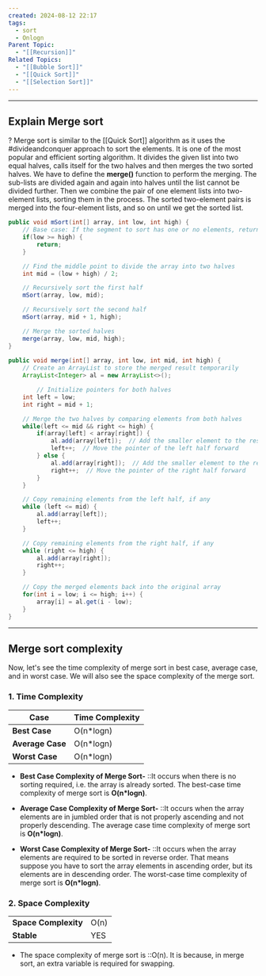 ```yaml
---
created: 2024-08-12 22:17
tags:
  - sort
  - Onlogn
Parent Topic:
  - "[[Recursion]]"
Related Topics:
  - "[[Bubble Sort]]"
  - "[[Quick Sort]]"
  - "[[Selection Sort]]"
---
```

***
## Explain Merge sort
?
Merge sort is similar to the [[Quick Sort]] algorithm as it uses the #divideandconquer  approach to sort the elements. It is one of the most popular and efficient sorting algorithm. It divides the given list into two equal halves, calls itself for the two halves and then merges the two sorted halves. We have to define the **merge()** function to perform the merging.
The sub-lists are divided again and again into halves until the list cannot be divided further. Then we combine the pair of one element lists into two-element lists, sorting them in the process. The sorted two-element pairs is merged into the four-element lists, and so on until we get the sorted list.
```java
public void mSort(int[] array, int low, int high) {  
    // Base case: If the segment to sort has one or no elements, return
    if(low >= high) {  
        return;  
    }  

    // Find the middle point to divide the array into two halves
    int mid = (low + high) / 2;  

    // Recursively sort the first half
    mSort(array, low, mid);  

    // Recursively sort the second half
    mSort(array, mid + 1, high);  

    // Merge the sorted halves
    merge(array, low, mid, high);  
}  
  
public void merge(int[] array, int low, int mid, int high) {  
    // Create an ArrayList to store the merged result temporarily
    ArrayList<Integer> al = new ArrayList<>();  

	    // Initialize pointers for both halves
    int left = low;  
    int right = mid + 1;  

    // Merge the two halves by comparing elements from both halves
    while(left <= mid && right <= high) {  
        if(array[left] < array[right]) {  
            al.add(array[left]);  // Add the smaller element to the result
            left++;  // Move the pointer of the left half forward
        } else {  
            al.add(array[right]);  // Add the smaller element to the result
            right++;  // Move the pointer of the right half forward
        }  
    }  

    // Copy remaining elements from the left half, if any
    while (left <= mid) {  
        al.add(array[left]);  
        left++;  
    }  

    // Copy remaining elements from the right half, if any
    while (right <= high) {  
        al.add(array[right]);  
        right++;  
    }  

    // Copy the merged elements back into the original array
    for(int i = low; i <= high; i++) {  
        array[i] = al.get(i - low);  
    }  
}

```
<!--SR:!2024-08-25,6,230-->

---
## Merge sort complexity

Now, let's see the time complexity of merge sort in best case, average case, and in worst case. We will also see the space complexity of the merge sort.

### 1. Time Complexity

|Case|Time Complexity|
|---|---|
|**Best Case**|O(n*logn)|
|**Average Case**|O(n*logn)|
|**Worst Case**|O(n*logn)|

- **Best Case Complexity of Merge Sort-** ::It occurs when there is no sorting required, i.e. the array is already sorted. The best-case time complexity of merge sort is **O(n*logn)**.
<!--SR:!2024-08-26,7,268-->
- **Average Case Complexity of Merge Sort-** ::It occurs when the array elements are in jumbled order that is not properly ascending and not properly descending. The average case time complexity of merge sort is **O(n*logn)**.
<!--SR:!2024-08-27,8,268-->
- **Worst Case Complexity of Merge Sort-** ::It occurs when the array elements are required to be sorted in reverse order. That means suppose you have to sort the array elements in ascending order, but its elements are in descending order. The worst-case time complexity of merge sort is **O(n*logn)**.
<!--SR:!2024-08-25,6,268-->

### 2. Space Complexity

|   |   |
|---|---|
|**Space Complexity**|O(n)|
|**Stable**|YES|

- The space complexity of merge sort is ::O(n). It is because, in merge sort, an extra variable is required for swapping.
<!--SR:!2024-08-24,5,248-->